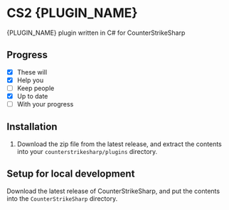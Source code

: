 # CS2 {PLUGIN_NAME}
{PLUGIN_NAME} plugin written in C# for CounterStrikeSharp

## Progress
- [x] These will
- [x] Help you
- [ ] Keep people
- [x] Up to date
- [ ] With your progress

## Installation
1. Download the zip file from the latest release, and extract the contents into your `counterstrikesharp/plugins` directory.

## Setup for local development
Download the latest release of CounterStrikeSharp, and put the contents into the `CounterStrikeSharp` directory.
